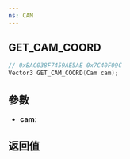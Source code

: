 ```yaml
---
ns: CAM
---
```

## GET_CAM_COORD

```c
// 0xBAC038F7459AE5AE 0x7C40F09C
Vector3 GET_CAM_COORD(Cam cam);
```


## 參數
* **cam**: 

## 返回值
